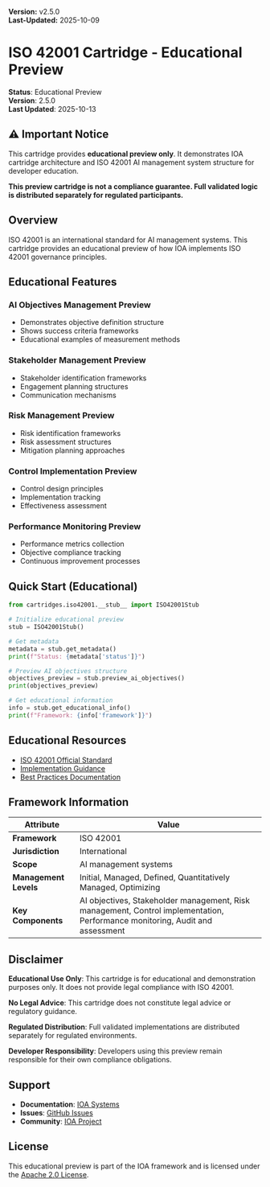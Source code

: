 **Version:** v2.5.0  
**Last-Updated:** 2025-10-09

# ISO 42001 Cartridge - Educational Preview

**Status**: Educational Preview  
**Version**: 2.5.0  
**Last Updated**: 2025-10-13

## ⚠️ Important Notice

This cartridge provides **educational preview only**. It demonstrates IOA cartridge architecture and ISO 42001 AI management system structure for developer education.

**This preview cartridge is not a compliance guarantee. Full validated logic is distributed separately for regulated participants.**

## Overview

ISO 42001 is an international standard for AI management systems. This cartridge provides an educational preview of how IOA implements ISO 42001 governance principles.

## Educational Features

### AI Objectives Management Preview
- Demonstrates objective definition structure
- Shows success criteria frameworks
- Educational examples of measurement methods

### Stakeholder Management Preview
- Stakeholder identification frameworks
- Engagement planning structures
- Communication mechanisms

### Risk Management Preview
- Risk identification frameworks
- Risk assessment structures
- Mitigation planning approaches

### Control Implementation Preview
- Control design principles
- Implementation tracking
- Effectiveness assessment

### Performance Monitoring Preview
- Performance metrics collection
- Objective compliance tracking
- Continuous improvement processes

## Quick Start (Educational)

```python
from cartridges.iso42001.__stub__ import ISO42001Stub

# Initialize educational preview
stub = ISO42001Stub()

# Get metadata
metadata = stub.get_metadata()
print(f"Status: {metadata['status']}")

# Preview AI objectives structure
objectives_preview = stub.preview_ai_objectives()
print(objectives_preview)

# Get educational information
info = stub.get_educational_info()
print(f"Framework: {info['framework']}")
```

## Educational Resources

- [ISO 42001 Official Standard](https://www.iso.org/standard/81231.html)
- [Implementation Guidance](https://www.iso.org/standard/81231.html)
- [Best Practices Documentation](https://www.iso.org/standard/81231.html)

## Framework Information

| Attribute | Value |
|-----------|-------|
| **Framework** | ISO 42001 |
| **Jurisdiction** | International |
| **Scope** | AI management systems |
| **Management Levels** | Initial, Managed, Defined, Quantitatively Managed, Optimizing |
| **Key Components** | AI objectives, Stakeholder management, Risk management, Control implementation, Performance monitoring, Audit and assessment |

## Disclaimer

**Educational Use Only**: This cartridge is for educational and demonstration purposes only. It does not provide legal compliance with ISO 42001.

**No Legal Advice**: This cartridge does not constitute legal advice or regulatory guidance.

**Regulated Distribution**: Full validated implementations are distributed separately for regulated environments.

**Developer Responsibility**: Developers using this preview remain responsible for their own compliance obligations.

## Support

- **Documentation**: [IOA Systems](https://ioa.systems/docs)
- **Issues**: [GitHub Issues](https://github.com/OrchIntel/ioa-core/issues)
- **Community**: [IOA Project](https://ioaproject.org)

## License

This educational preview is part of the IOA framework and is licensed under the [Apache 2.0 License](/license).
